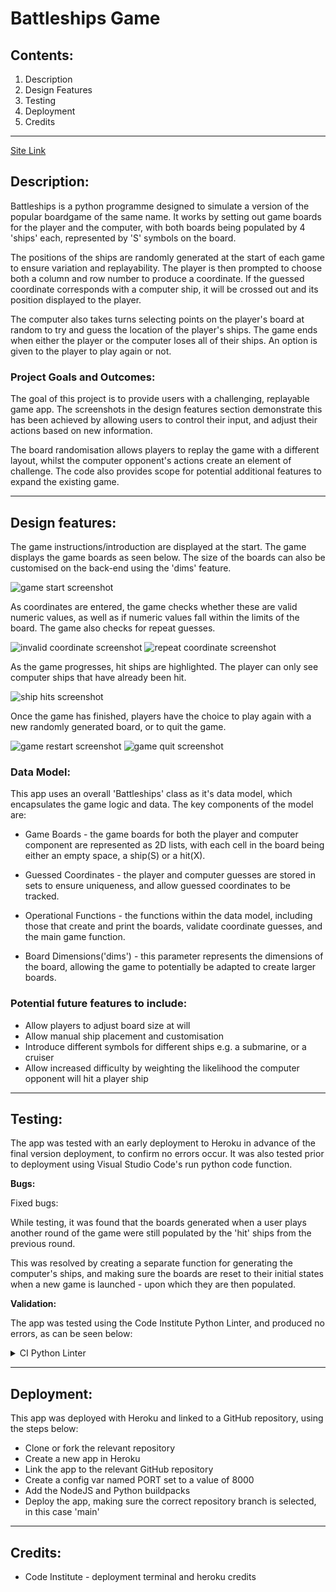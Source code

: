 # Battleships Game
## Contents:
1. Description
2. Design Features
3. Testing
4. Deployment
5. Credits

--------------

[Site Link](https://battleshipshg-03b28f4389d2.herokuapp.com/)

## Description:

Battleships is a python programme designed to simulate a version of the popular boardgame of the same name. It works by setting out game boards for the player and the computer, with both boards being populated by 4 'ships' each, represented by 'S' symbols on the board. 

The positions of the ships are randomly generated at the start of each game to ensure variation and replayability. The player is then prompted to choose both a column and row number to produce a coordinate. If the guessed coordinate corresponds with a computer ship, it will be crossed out and its position displayed to the player. 

The computer also takes turns selecting points on the player's board at random to try and guess the location of the player's ships. The game ends when either the player or the computer loses all of their ships. An option is given to the player to play again or not. 

### Project Goals and Outcomes:

The goal of this project is to provide users with a challenging, replayable game app. The screenshots in the design features section demonstrate this has been achieved by allowing users to control their input, and adjust their actions based on new information. 

The board randomisation allows players to replay the game with a different layout, whilst the computer opponent's actions create an element of challenge. The code also provides scope for potential additional features to expand the existing game.

--------------

## Design features: 

The game instructions/introduction are displayed at the start. The game displays the game boards as seen below. The size of the boards can also be customised on the back-end using the 'dims' feature.

![game start screenshot](assets/images/game_start.png)

As coordinates are entered, the game checks whether these are valid numeric values, as well as if numeric values fall within the limits of the board. The game also checks for repeat guesses.

![invalid coordinate screenshot](assets/images/invalid_coord.png)  ![repeat coordinate screenshot](assets/images/repeat_coord.png)  

As the game progresses, hit ships are highlighted. The player can only see computer ships that have already been hit.

![ship hits screenshot](assets/images/ship_hit.png)

Once the game has finished, players have the choice to play again with a new randomly generated board, or to quit the game.

![game restart screenshot](assets/images/game_restart.png)  ![game quit screenshot](assets/images/game_quit.png)


### Data Model:

This app uses an overall 'Battleships' class as it's data model, which encapsulates the game logic and data. The key components of the model are: 

- Game Boards - the game boards for both the player and computer component are represented as 2D lists, with each cell in the board being either an empty space, a ship(S) or a hit(X).
  
- Guessed Coordinates - the player and computer guesses are stored in sets to ensure uniqueness, and allow guessed coordinates to be tracked.
  
- Operational Functions - the functions within the data model, including those that create and print the boards, validate coordinate guesses, and the main game function.

- Board Dimensions('dims') - this parameter represents the dimensions of the board, allowing the game to potentially be adapted to create larger boards.


### Potential future features to include:
- Allow players to adjust board size at will
- Allow manual ship placement and customisation
- Introduce different symbols for different ships e.g. a submarine, or a cruiser
- Allow increased difficulty by weighting the likelihood the computer opponent will hit a player ship

--------------
## Testing:

The app was tested with an early deployment to Heroku in advance of the final version deployment, to confirm no errors occur. It was also tested prior to deployment using Visual Studio Code's run python code function.

**Bugs:**

Fixed bugs:

While testing, it was found that the boards generated when a user plays another round of the game were still populated by the 'hit' ships from the previous round.

This was resolved by creating a separate function for generating the computer's ships, and making sure the boards are reset to their initial states when a new game is launched - upon which they are then populated.

**Validation:**

The app was tested using the Code Institute Python Linter, and produced no errors, as can be seen below:
<details><summary>CI Python Linter</summary>

![linter screenshot](assets/images/python_linter.png)

</details>

--------------
## Deployment:

This app was deployed with Heroku and linked to a GitHub repository, using the steps below:
- Clone or fork the relevant repository
- Create a new app in Heroku
- Link the app to the relevant GitHub repository
- Create a config var named PORT set to a value of 8000
- Add the NodeJS and Python buildpacks
- Deploy the app, making sure the correct repository branch is selected, in this case 'main'

--------------
## Credits:

- Code Institute - deployment terminal and heroku credits


